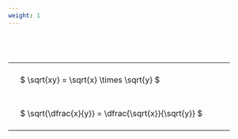```yaml
---
weight: 1
---
```


#  
<br>
<style type="text/css">
#T_9dfb0 th.col_heading {
  text-align: left;
  font-size: 1em;
}
#T_9dfb0 td {
  text-align: left;
  font-size: 1em;
  padding: 1.5em;
}
#T_9dfb0_row0_col0, #T_9dfb0_row1_col0 {
  width: 400px;
  white-space: pre-wrap;
}
</style>
<table id="T_9dfb0">
  <thead>
  </thead>
  <tbody>
    <tr>
      <td id="T_9dfb0_row0_col0" class="data row0 col0" >$ \sqrt{xy} = \sqrt{x} \times \sqrt{y} $</td>
    </tr>
    <tr>
      <td id="T_9dfb0_row1_col0" class="data row1 col0" >$ \sqrt{\dfrac{x}{y}} = \dfrac{\sqrt{x}}{\sqrt{y}} $</td>
    </tr>
  </tbody>
</table>
